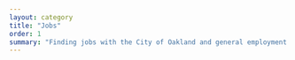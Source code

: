 ```yaml
---
layout: category
title: "Jobs"
order: 1
summary: "Finding jobs with the City of Oakland and general employment services"
---
```

